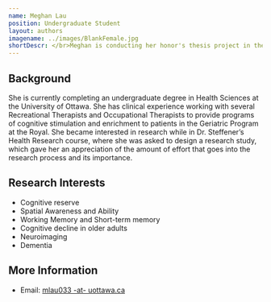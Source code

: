 ```yaml
---
name: Meghan Lau
position: Undergraduate Student
layout: authors
imagename: ../images/BlankFemale.jpg
shortDescr: </br>Meghan is conducting her honor's thesis project in the lab and will focus on understanding the age related effects on <b>spatial working memory</b>.
---
```

## Background

She is currently completing an undergraduate degree in Health Sciences at the University of Ottawa. She has clinical experience working with several Recreational Therapists and Occupational Therapists to provide programs of cognitive stimulation and enrichment to patients in the Geriatric Program at the Royal. She became interested in research while in Dr. Steffener’s Health Research course, where she was asked to design a research study, which gave her an appreciation of the amount of effort that goes into the research process and its importance.

## Research Interests
* Cognitive reserve
* Spatial Awareness and Ability
* Working Memory and Short-term memory
* Cognitive decline in older adults
* Neuroimaging
* Dementia


## More Information

* Email: <a href='mailto:mlau033@uottawa.ca'>mlau033 -at- uottawa.ca</a>
